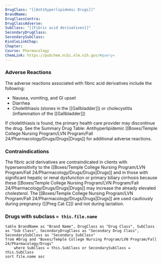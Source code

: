 ```yaml
---
DrugClass: "[[Antihyperlipidemic Drugs]]"
BrandName: 
DrugClassContra: 
DrugClassAdverse: 
SubClass: "[[Fibric acid derivatives]]"
SecondaryDrugClass: 
SecondarySubClass: 
KindleLinkChap: 
Chapter: 
Course: Pharmacology
ChemLink: https://pubchem.ncbi.nlm.nih.gov/#query=
---
```

### Adverse Reactions 
The adverse reactions associated with fibric acid derivatives include the following: 
- Nausea, vomiting, and GI upset 
- Diarrhea
- Cholelithiasis (stones in the [[Gallbladder]]) or cholecystitis (inflammation of the [[Gallbladder]]) 

If cholelithiasis is found, the primary health care provider may discontinue the drug. See the Summary Drug Table: Antihyperlipidemic [[Boxes/Temple College Nursing Program/LVN Program/Fall 24/Pharmacology/Drugs/Drugs|Drugs]] for additional adverse reactions.

### Contraindications
The fibric acid derivatives are contraindicated in clients with hypersensitivity to the [[Boxes/Temple College Nursing Program/LVN Program/Fall 24/Pharmacology/Drugs/Drugs|Drugs]] and in those with significant hepatic or renal dysfunction or primary biliary cirrhosis because these [[Boxes/Temple College Nursing Program/LVN Program/Fall 24/Pharmacology/Drugs/Drugs|Drugs]] may increase the already elevated cholesterol. The [[Boxes/Temple College Nursing Program/LVN Program/Fall 24/Pharmacology/Drugs/Drugs|Drugs]] are used cautiously during pregnancy ([[Preg Cat C]]) and not during lactation.

### Drugs with subclass `= this.file.name`
```dataview
table BrandName as "Brand Name", DrugClass as "Drug Class", SubClass as "Sub Class", SecondaryDrugClass as "Secondary Drug Class", SecondarySubClass as "Secondary SubClass"
from #Drug and "Boxes/Temple College Nursing Program/LVN Program/Fall 24/Pharmacology/Drugs" 
	where SubClass = this.SubClass or SecondarySubClass = this.SubClass
sort file.name asc
```

